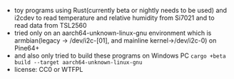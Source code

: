 * toy programs using Rust(currently beta or nightly needs to be used) and i2cdev to read temperature and relative humidity from Si7021 and to read data from TSL2560
* tried only on an aarch64-unknown-linux-gnu environment which is armbian(legacy -> /dev/i2c-\[01], and mainline kernel->/dev/i2c-0) on Pine64+
* and also only tried to build these programs on Windows PC `cargo +beta build --target aarch64-unknown-linux-gnu`
* license: CC0 or WTFPL
